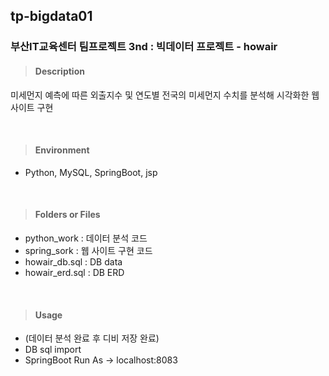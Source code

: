 ## tp-bigdata01
### **부산IT교육센터 팀프로젝트 3nd : 빅데이터 프로젝트 - howair**

> #### **Description**
<p>미세먼지 예측에 따른 외출지수 및 연도별 전국의 미세먼지 수치를 분석해 시각화한 웹 사이트 구현</p>
<br>

> #### **Environment**
- Python,  MySQL,  SpringBoot,  jsp
<br>

> #### **Folders or Files**
- python_work : 데이터 분석 코드
- spring_sork : 웹 사이트 구현 코드
- howair_db.sql : DB data
- howair_erd.sql : DB ERD
<br>

> #### **Usage**
- (데이터 분석 완료 후 디비 저장 완료)
- DB sql import
- SpringBoot Run As  -> localhost:8083

